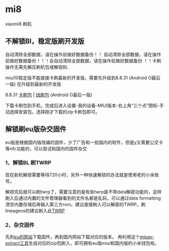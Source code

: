 # mi8
xiaomi8 刷机
## 不解锁Bl，稳定版刷开发版
自动清除全部数据，请在操作前做好数据备份！！ 自动清除全部数据，请在操作前做好数据备份！！！会自动清除全部数据，请在操作前做好数据备份  ！！卡刷操作无需先解压刷机包或解锁BL

miui10稳定版不能直接卡刷最新的开发版，需要先升级到8.8.31  (Android O最后一版) 在升级到最新的开发版

8.8.31    [卡刷包](http://bigota.d.miui.com/8.8.31/miui_MI8_8.8.31_b99e4f5263_8.1.zip)  |  [线刷包](http://bigota.d.miui.com/8.8.31/dipper_images_8.8.31_20180905.0000.00_8.1_cn_c0b76b0d73.tgz) (Android O最后一版)

下载卡刷包到手机，完成后进入设置-我的设备-MIUI版本-右上角“三个点”图标-手动选择安装包，选择刚才下载的zip卡刷包即可。

## 解锁刷eu版杂交固件
eu版是根据国内版改编的固件，少了广告和一些国内的软件，但是y又需要公交卡等nfc功能的，可以尝试和国内的固件杂交
### 1、解锁BL 刷TWRP
现在新机解锁需要等待720小时，另外一种快速解锁的办法就是使用老的小米账号。

解锁完后就可以刷twrp了，需要注意的是有些twrp是不带data解密功能的，这样刷入后通过内置的文件管理器看到的文件名都是乱码，可以通过data formatting清空内置存储后再输入第三方rom。建议直接刷入可以解密的TWRP。刷lineageos的建议刷入此[TWRP](https://drive.google.com/open?id=1DhjsSCgAsI3oUA0mmzoiWTbRawubNFKi)

### 2、杂交固件
先到[eu的网站](https://sourceforge.net/projects/xiaomi-eu-multilang-miui-roms/files/xiaomi.eu/)下载固件，再到国内网站下载对应的版本。
再利用这个[mipay-extract工具](https://github.com/jxjhheric/mipay-extract)生成对应的zip包刷入，即可拥有eu版miui和国内版的小米钱包啦。

